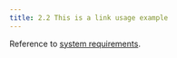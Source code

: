 ```yaml
---
title: 2.2 This is a link usage example
---
```


Reference to [system requirements](/docs/rapid-plan/2.%20Getting%20Started/01-system-requirements.md).
